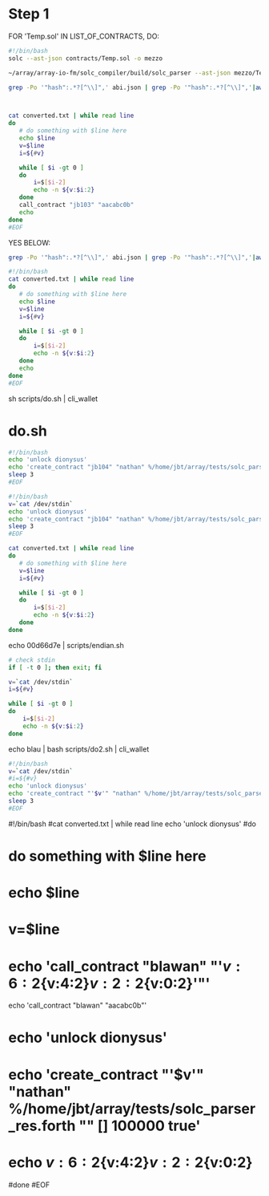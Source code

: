 # Step 1

FOR 'Temp.sol' IN LIST_OF_CONTRACTS, DO:

```sh
#!/bin/bash
solc --ast-json contracts/Temp.sol -o mezzo

~/array/array-io-fm/solc_compiler/build/solc_parser --ast-json mezzo/Temp.sol_json.ast --contractname "Temp"

grep -Po '"hash":.*?[^\\]",' abi.json | grep -Po '"hash":.*?[^\\]",'|awk -F':' '{print $2}' | tr -d '"' | tr -d ',' > converted.txt



cat converted.txt | while read line
do
   # do something with $line here
   echo $line
   v=$line
   i=${#v}

   while [ $i -gt 0 ]
   do
       i=$[$i-2]
       echo -n ${v:$i:2}
   done
   call_contract "jb103" "aacabc0b"
   echo
done
#EOF
```
<!--
```sh
grep -Po '"hash":.*?[^\\]",' abi.json | grep -Po '"hash":.*?[^\\]",'|awk -F':' '{print $2}'
```
```sh
grep -Po '"hash":.*?[^\\]",' abi.json | grep -Po '"hash":.*?[^\\]",'|awk -F':' '{print $2}' | tr -d '"' | tr -d ','
``` -->


YES BELOW:
```sh
grep -Po '"hash":.*?[^\\]",' abi.json | grep -Po '"hash":.*?[^\\]",'|awk -F':' '{print $2}' | tr -d '"' | tr -d ',' > conv.txt
```


```sh
#!/bin/bash
cat converted.txt | while read line
do
   # do something with $line here
   echo $line
   v=$line
   i=${#v}

   while [ $i -gt 0 ]
   do
       i=$[$i-2]
       echo -n ${v:$i:2}
   done
   echo
done
#EOF
```



sh scripts/do.sh | cli_wallet

# do.sh
```sh
#!/bin/bash
echo 'unlock dionysus'
echo 'create_contract "jb104" "nathan" %/home/jbt/array/tests/solc_parser_res.forth "" [] 100000 true'
sleep 3
#EOF
```

```sh
#!/bin/bash
v=`cat /dev/stdin`
echo 'unlock dionysus'
echo 'create_contract "jb104" "nathan" %/home/jbt/array/tests/solc_parser_res.forth "" [] 100000 true'
sleep 3
#EOF
```




```sh
cat converted.txt | while read line
do
   # do something with $line here
   v=$line
   i=${#v}

   while [ $i -gt 0 ]
   do
       i=$[$i-2]
       echo -n ${v:$i:2}
   done
done
```


echo 00d66d7e | scripts/endian.sh
```sh
# check stdin
if [ -t 0 ]; then exit; fi

v=`cat /dev/stdin`
i=${#v}

while [ $i -gt 0 ]
do
    i=$[$i-2]
    echo -n ${v:$i:2}
done
```





echo blau | bash scripts/do2.sh | cli_wallet

<!-- do2.sh -->
```sh
#!/bin/bash
v=`cat /dev/stdin`
#i=${#v}
echo 'unlock dionysus'
echo 'create_contract "'$v'" "nathan" %/home/jbt/array/tests/solc_parser_res.forth "" [] 100000 true'
sleep 3
#EOF
```







#!/bin/bash
#cat converted.txt | while read line
echo 'unlock dionysus'
#do
   # do something with $line here
   # echo $line
#   v=$line
#   echo 'call_contract "blawan" "'${v:6:2}${v:4:2}${v:2:2}${v:0:2}'"'
   echo 'call_contract "blawan" "aacabc0b"'
   # echo 'unlock dionysus'
   # echo 'create_contract "'$v'" "nathan" %/home/jbt/array/tests/solc_parser_res.forth "" [] 100000 true'
   # echo ${v:6:2}${v:4:2}${v:2:2}${v:0:2}
#done
#EOF
